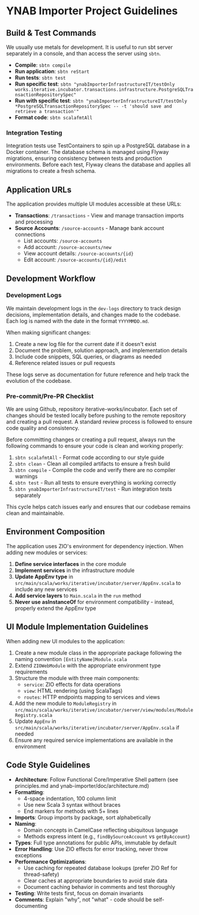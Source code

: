 # YNAB Importer Project Guidelines

## Build & Test Commands

We usually use metals for development. It is useful to run sbt server separately in a console, and than access the server using `sbtn`.

- **Compile**: `sbtn compile`
- **Run application**: `sbtn reStart`
- **Run tests**: `sbtn test`
- **Run specific test**: `sbtn "ynabImporterInfrastructureIT/testOnly works.iterative.incubator.transactions.infrastructure.PostgreSQLTransactionRepositorySpec"`
- **Run with specific test**: `sbtn "ynabImporterInfrastructureIT/testOnly *PostgreSQLTransactionRepositorySpec -- -t 'should save and retrieve a transaction'"`
- **Format code**: `sbtn scalafmtAll`

### Integration Testing

Integration tests use TestContainers to spin up a PostgreSQL database in a Docker container. The database schema is managed using Flyway migrations, ensuring consistency between tests and production environments. Before each test, Flyway cleans the database and applies all migrations to create a fresh schema.

## Application URLs

The application provides multiple UI modules accessible at these URLs:

- **Transactions**: `/transactions` - View and manage transaction imports and processing
- **Source Accounts**: `/source-accounts` - Manage bank account connections
  - List accounts: `/source-accounts`
  - Add account: `/source-accounts/new`
  - View account details: `/source-accounts/{id}`
  - Edit account: `/source-accounts/{id}/edit`

## Development Workflow

### Development Logs

We maintain development logs in the `dev-logs` directory to track design decisions, implementation details, and changes made to the codebase. Each log is named with the date in the format `YYYYMMDD.md`.

When making significant changes:
1. Create a new log file for the current date if it doesn't exist
2. Document the problem, solution approach, and implementation details
3. Include code snippets, SQL queries, or diagrams as needed
4. Reference related issues or pull requests

These logs serve as documentation for future reference and help track the evolution of the codebase.

### Pre-commit/Pre-PR Checklist

We are using Github, repository iterative-works/incubator. Each set of changes should be tested locally before pushing to the remote repository and creating a pull request. A standard review process is followed to ensure code quality and consistency.

Before committing changes or creating a pull request, always run the following commands to ensure your code is clean and working properly:

1. `sbtn scalafmtAll` - Format code according to our style guide
2. `sbtn clean` - Clean all compiled artifacts to ensure a fresh build
3. `sbtn compile` - Compile the code and verify there are no compiler warnings
4. `sbtn test` - Run all tests to ensure everything is working correctly
5. `sbtn ynabImporterInfrastructureIT/test` - Run integration tests separately

This cycle helps catch issues early and ensures that our codebase remains clean and maintainable.

## Environment Composition

The application uses ZIO's environment for dependency injection. When adding new modules or services:

1. **Define service interfaces** in the core module
2. **Implement services** in the infrastructure module
3. **Update AppEnv type** in `src/main/scala/works/iterative/incubator/server/AppEnv.scala` to include any new services
4. **Add service layers** to `Main.scala` in the `run` method
5. **Never use asInstanceOf** for environment compatibility - instead, properly extend the AppEnv type

## UI Module Implementation Guidelines

When adding new UI modules to the application:

1. Create a new module class in the appropriate package following the naming convention `[EntityName]Module.scala`
2. Extend `ZIOWebModule` with the appropriate environment type requirements
3. Structure the module with three main components:
   - `service`: ZIO effects for data operations
   - `view`: HTML rendering (using ScalaTags)
   - `routes`: HTTP endpoints mapping to services and views
4. Add the new module to `ModuleRegistry` in `src/main/scala/works/iterative/incubator/server/view/modules/ModuleRegistry.scala`
5. Update `AppEnv` in `src/main/scala/works/iterative/incubator/server/AppEnv.scala` if needed
6. Ensure any required service implementations are available in the environment

## Code Style Guidelines
- **Architecture**: Follow Functional Core/Imperative Shell pattern (see principles.md and ynab-importer/doc/architecture.md)
- **Formatting**:
  - 4-space indentation, 100 column limit
  - Use new Scala 3 syntax without braces
  - End markers for methods with 5+ lines
- **Imports**: Group imports by package, sort alphabetically
- **Naming**:
  - Domain concepts in CamelCase reflecting ubiquitous language
  - Methods express intent (e.g., `findBySourceAccount` vs `getByAccount`)
- **Types**: Full type annotations for public APIs, immutable by default
- **Error Handling**: Use ZIO effects for error tracking, never throw exceptions
- **Performance Optimizations**:
  - Use caching for repeated database lookups (prefer ZIO Ref for thread-safety)
  - Clear caches at appropriate boundaries to avoid stale data
  - Document caching behavior in comments and test thoroughly
- **Testing**: Write tests first, focus on domain invariants
- **Comments**: Explain "why", not "what" - code should be self-documenting
